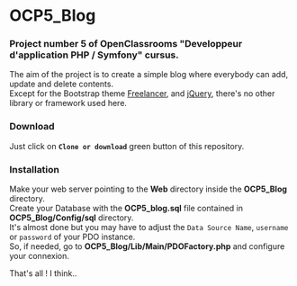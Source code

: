# OCP5_Blog
### Project number 5 of OpenClassrooms "Developpeur d'application PHP / Symfony" cursus.
The aim of the project is to create a simple blog where everybody can add, update and delete contents.  
Except for the Bootstrap theme [Freelancer](https://bit.ly/2emOTxY), and [jQuery](https://jquery.com/), there's no other library or framework used here.  
### Download
Just click on **`Clone or download`** green button of this repository. 
### Installation 
Make your web server pointing to the **Web** directory inside the **OCP5_Blog** directory.  
Create your Database with the **OCP5_blog.sql** file contained in **OCP5_Blog/Config/sql** directory.  
It's almost done but you may have to adjust the `Data Source Name`, `username` or `password` of your PDO instance.  
So, if needed, go to **OCP5_Blog/Lib/Main/PDOFactory.php** and configure your connexion.  
  
That's all ! I think.. 



